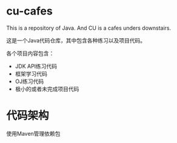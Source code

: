 # cu-cafes
This is a repository of Java. And CU is a cafes unders downstairs.

这是一个Java代码仓库，其中包含各种练习以及项目代码。

各个项目内容包含：
- JDK API练习代码
- 框架学习代码
- OJ练习代码
- 极小的或者未完成项目代码


# 代码架构
使用Maven管理依赖包